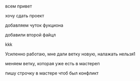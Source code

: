 всем привет 

хочу сдать проект


добавляем чуток фукциона

добавили второй файцл

kkk

Усиленно работаю, мне дали ветку новую, налажать нельзя1

меняем ветку, которая уже есть в мастереп

пишу строчку в мастере чтоб был конфликт
